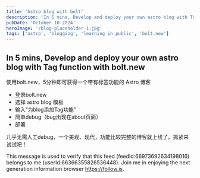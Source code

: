 ```yaml
---
title: 'Astro blog with bolt'
description: 'In 5 mins, Develop and deploy your own astro blog with Tag function with bolt.new'
pubDate: 'October 10 2024'
heroImage: '/blog-placeholder-1.jpg'
tags: ['astro', 'blogging', 'learning in public', 'bolt.new']
---
```


## In 5 mins, Develop and deploy your own astro blog with Tag function with bolt.new

使用bolt.new，5分钟即可获得一个带有标签功能的 Astro 博客

- 登录bolt.new
- 选择 astro blog 模板
- 输入“为blog添加Tag功能”
- 简单debug（bug出现在about页面）
- 部署

几乎无需人工debug，一个美观、现代，功能比较完整的博客就上线了。抓紧来试试吧！

This message is used to verify that this feed (feedId:66973692634198016) belongs to me (userId:66366355826536448). Join me in enjoying the next generation information browser https://follow.is.